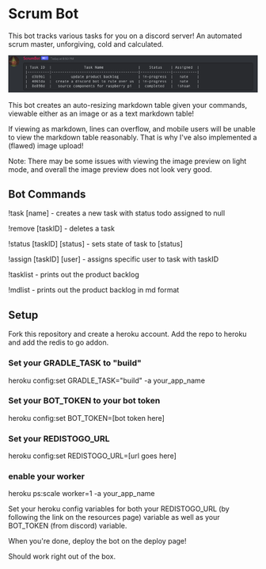 # Scrum Bot

This bot tracks various tasks for you on a discord server! An automated scrum master, unforgiving, cold and calculated.


![scrumMaster](scrum_master_in_action.png)

This bot creates an auto-resizing markdown table given your commands, viewable either as an image or as a text markdown table!

If viewing as markdown, lines can overflow, and mobile users will be unable to view the markdown table reasonably. That is why I've also implemented a (flawed) image upload!

Note: There may be some issues with viewing the image preview on light mode, and overall the image preview does not look very good.

## Bot Commands

!task [name] - creates a new task with status todo assigned to null

!remove [taskID] - deletes a task

!status [taskID] [status] - sets state of task to [status]

!assign [taskID] [user] - assigns specific user to task with taskID

!tasklist - prints out the product backlog

!mdlist - prints out the product backlog in md format

## Setup

Fork this repository and create a heroku account. Add the repo to heroku and add the redis to go addon.

### Set your GRADLE_TASK to "build"

heroku config:set GRADLE_TASK="build" -a your_app_name

### Set your BOT_TOKEN to your bot token

heroku config:set BOT_TOKEN=[bot token here]

### Set your REDISTOGO_URL

heroku config:set REDISTOGO_URL=[url goes here]

### enable your worker

heroku ps:scale worker=1 -a your_app_name



Set your heroku config variables for both your REDISTOGO_URL (by following the link on the resources page) variable as well as your BOT_TOKEN (from discord) variable.

When you're done, deploy the bot on the deploy page!

Should work right out of the box.